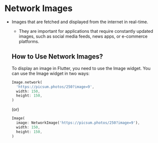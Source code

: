# Network Images
- Images that are fetched and displayed from the internet in real-time.
    - They are important for applications that require constantly updated images, such as social media feeds, news apps, or e-commerce platforms.
    
    ## **How to Use Network Images?**
    
    To display an image in Flutter, you need to use the Image widget. You can use the Image widget in two ways:
    
    ```dart
    Image.network(
      'https://picsum.photos/250?image=9',
      width: 150,
      height: 150,
    )
    ```
    
    (or)
    
    ```dart
    Image(
      image: NetworkImage('https://picsum.photos/250?image=9'),
      width: 150,
      height: 150,
    )
    ```
